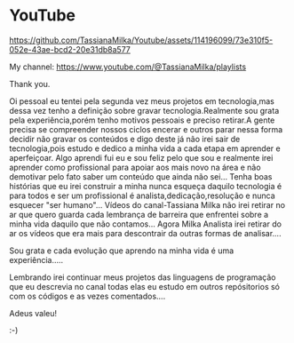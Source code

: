 # YouTube 


https://github.com/TassianaMilka/Youtube/assets/114196099/73e310f5-052e-43ae-bcd2-20e31db8a577



My channel: https://www.youtube.com/@TassianaMilka/playlists




Thank you.


Oi pessoal eu tentei pela segunda vez meus projetos em tecnologia,mas dessa vez tenho a definição sobre gravar tecnologia.Realmente sou grata pela
experiência,porém  tenho motivos pessoais e preciso retirar.A gente precisa se compreender nossos ciclos encerar  e outros parar nessa forma decidir não gravar os conteúdos e 
digo deste já não irei sair de tecnologia,pois estudo e dedico a minha vida a cada etapa em aprender e aperfeiçoar.
Algo aprendi fui eu e  sou feliz pelo que sou e realmente irei aprender como profissional para apoiar aos mais novo na área e não demotivar pelo fato saber um conteúdo que ainda não sei...
Tenha boas histórias que eu irei construir a minha nunca esqueça daquilo tecnologia é para todos e ser um profissional é analista,dedicação,resolução e nunca esquecer "ser humano"...
Vídeos do canal-Tassiana Milka não irei retirar no ar que quero guarda cada lembrança de barreira que enfrentei sobre a minha vida daquilo que não contamos...
Agora Milka Analista irei retirar do ar os vídeos que era mais para descontrair da outras formas de analisar....


Sou grata e cada evolução que aprendo na minha vida é uma experiência.....


Lembrando irei continuar meus projetos  das linguagens de programação que eu descrevia no canal todas elas eu estudo em outros repósitorios só com os códigos e as vezes comentados....

Adeus valeu! 

:-)
